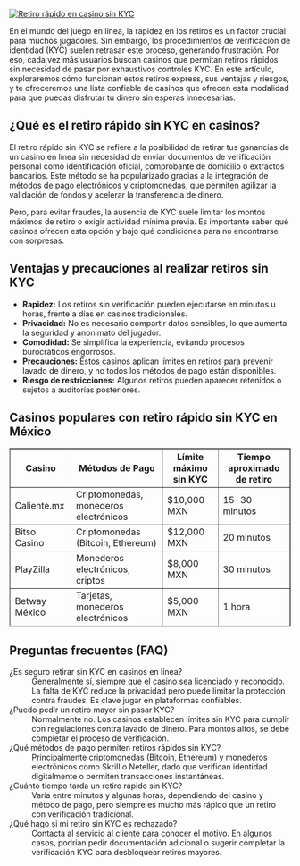 [![Retiro rápido en casino sin KYC](https://123-caf.pages.dev/gitsignup.png)](https://vrmoo.ru/Bt82HjjY)

<p>En el mundo del juego en línea, la rapidez en los retiros es un factor crucial para muchos jugadores. Sin embargo, los procedimientos de verificación de identidad (KYC) suelen retrasar este proceso, generando frustración. Por eso, cada vez más usuarios buscan casinos que permitan retiros rápidos sin necesidad de pasar por exhaustivos controles KYC. En este artículo, exploraremos cómo funcionan estos retiros express, sus ventajas y riesgos, y te ofreceremos una lista confiable de casinos que ofrecen esta modalidad para que puedas disfrutar tu dinero sin esperas innecesarias.</p>  <h2>¿Qué es el retiro rápido sin KYC en casinos?</h2> <p>El retiro rápido sin KYC se refiere a la posibilidad de retirar tus ganancias de un casino en línea sin necesidad de enviar documentos de verificación personal como identificación oficial, comprobante de domicilio o extractos bancarios. Este método se ha popularizado gracias a la integración de métodos de pago electrónicos y criptomonedas, que permiten agilizar la validación de fondos y acelerar la transferencia de dinero.</p> <p>Pero, para evitar fraudes, la ausencia de KYC suele limitar los montos máximos de retiro o exigir actividad mínima previa. Es importante saber qué casinos ofrecen esta opción y bajo qué condiciones para no encontrarse con sorpresas.</p>  <h2>Ventajas y precauciones al realizar retiros sin KYC</h2> <ul> <li><strong>Rapidez:</strong> Los retiros sin verificación pueden ejecutarse en minutos u horas, frente a días en casinos tradicionales.</li> <li><strong>Privacidad:</strong> No es necesario compartir datos sensibles, lo que aumenta la seguridad y anonimato del jugador.</li> <li><strong>Comodidad:</strong> Se simplifica la experiencia, evitando procesos burocráticos engorrosos.</li> <li><strong>Precauciones:</strong> Estos casinos aplican límites en retiros para prevenir lavado de dinero, y no todos los métodos de pago están disponibles.</li> <li><strong>Riesgo de restricciones:</strong> Algunos retiros pueden aparecer retenidos o sujetos a auditorías posteriores.</li> </ul>  <h2>Casinos populares con retiro rápido sin KYC en México</h2> <table border="1" cellpadding="6" cellspacing="0"> <thead> <tr> <th>Casino</th> <th>Métodos de Pago</th> <th>Límite máximo sin KYC</th> <th>Tiempo aproximado de retiro</th> </tr> </thead> <tbody> <tr> <td>Caliente.mx</td> <td>Criptomonedas, monederos electrónicos</td> <td>$10,000 MXN</td> <td>15-30 minutos</td> </tr> <tr> <td>Bitso Casino</td> <td>Criptomonedas (Bitcoin, Ethereum)</td> <td>$12,000 MXN</td> <td>20 minutos</td> </tr> <tr> <td>PlayZilla</td> <td>Monederos electrónicos, criptos</td> <td>$8,000 MXN</td> <td>30 minutos</td> </tr> <tr> <td>Betway México</td> <td>Tarjetas, monederos electrónicos</td> <td>$5,000 MXN</td> <td>1 hora</td> </tr> </tbody> </table>  <h2>Preguntas frecuentes (FAQ)</h2> <dl> <dt>¿Es seguro retirar sin KYC en casinos en línea?</dt> <dd>Generalmente sí, siempre que el casino sea licenciado y reconocido. La falta de KYC reduce la privacidad pero puede limitar la protección contra fraudes. Es clave jugar en plataformas confiables.</dd>  <dt>¿Puedo pedir un retiro mayor sin pasar KYC?</dt> <dd>Normalmente no. Los casinos establecen límites sin KYC para cumplir con regulaciones contra lavado de dinero. Para montos altos, se debe completar el proceso de verificación.</dd>  <dt>¿Qué métodos de pago permiten retiros rápidos sin KYC?</dt> <dd>Principalmente criptomonedas (Bitcoin, Ethereum) y monederos electrónicos como Skrill o Neteller, dado que verifican identidad digitalmente o permiten transacciones instantáneas.</dd>  <dt>¿Cuánto tiempo tarda un retiro rápido sin KYC?</dt> <dd>Varía entre minutos y algunas horas, dependiendo del casino y método de pago, pero siempre es mucho más rápido que un retiro con verificación tradicional.</dd>  <dt>¿Qué hago si mi retiro sin KYC es rechazado?</dt> <dd>Contacta al servicio al cliente para conocer el motivo. En algunos casos, podrían pedir documentación adicional o sugerir completar la verificación KYC para desbloquear retiros mayores.</dd> </dl>